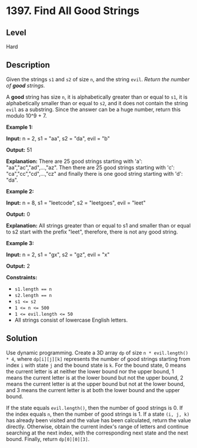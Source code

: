 # 1397. Find All Good Strings
## Level
Hard

## Description
Given the strings `s1` and `s2` of size `n`, and the string `evil`. *Return the number of **good** strings.*

A **good** string has size `n`, it is alphabetically greater than or equal to `s1`, it is alphabetically smaller than or equal to `s2`, and it does not contain the string `evil` as a substring. Since the answer can be a huge number, return this modulo 10^9 + 7.

**Example 1:**

**Input:** n = 2, s1 = "aa", s2 = "da", evil = "b"

**Output:** 51 

**Explanation:** There are 25 good strings starting with 'a': "aa","ac","ad",...,"az". Then there are 25 good strings starting with 'c': "ca","cc","cd",...,"cz" and finally there is one good string starting with 'd': "da". 

**Example 2:**

**Input:** n = 8, s1 = "leetcode", s2 = "leetgoes", evil = "leet"

**Output:** 0 

**Explanation:** All strings greater than or equal to s1 and smaller than or equal to s2 start with the prefix "leet", therefore, there is not any good string.

**Example 3:**

**Input:** n = 2, s1 = "gx", s2 = "gz", evil = "x"

**Output:** 2

**Constraints:**

* `s1.length == n`
* `s2.length == n`
* `s1 <= s2`
* `1 <= n <= 500`
* `1 <= evil.length <= 50`
* All strings consist of lowercase English letters.

## Solution
Use dynamic programming. Create a 3D array `dp` of size `n * evil.length() * 4`, where `dp[i][j][k]` represents the number of good strings starting from index `i` with state `j` and the bound state is `k`. For the bound state, 0 means the current letter is at neither the lower bound nor the upper bound, 1 means the current letter is at the lower bound but not the upper bound, 2 means the current letter is at the upper bound but not at the lower bound, and 3 means the current letter is at both the lower bound and the upper bound.

If the state equals `evil.length()`, then the number of good strings is 0. If the index equals `n`, then the number of good strings is 1. If a state `(i, j, k)` has already been visited and the value has been calculated, return the value directly. Otherwise, obtain the current index's range of letters and continue searching at the next index, with the corresponding next state and the next bound. Finally, return `dp[0][0][3]`.

